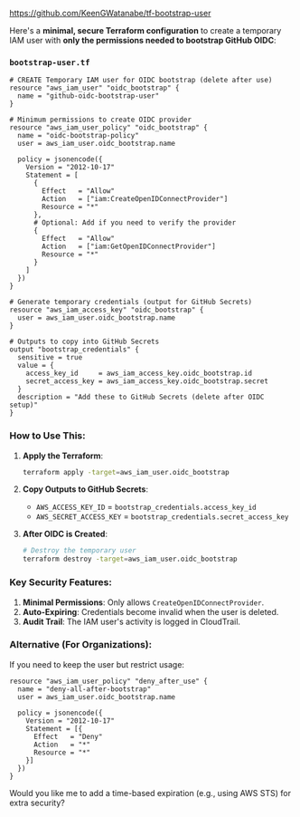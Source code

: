https://github.com/KeenGWatanabe/tf-bootstrap-user

Here's a **minimal, secure Terraform configuration** to create a temporary IAM user with **only the permissions needed to bootstrap GitHub OIDC**:

### `bootstrap-user.tf`

```hcl
# CREATE Temporary IAM user for OIDC bootstrap (delete after use)
resource "aws_iam_user" "oidc_bootstrap" {
  name = "github-oidc-bootstrap-user"
}

# Minimum permissions to create OIDC provider
resource "aws_iam_user_policy" "oidc_bootstrap" {
  name = "oidc-bootstrap-policy"
  user = aws_iam_user.oidc_bootstrap.name

  policy = jsonencode({
    Version = "2012-10-17"
    Statement = [
      {
        Effect   = "Allow"
        Action   = ["iam:CreateOpenIDConnectProvider"]
        Resource = "*"
      },
      # Optional: Add if you need to verify the provider
      {
        Effect   = "Allow"
        Action   = ["iam:GetOpenIDConnectProvider"]
        Resource = "*"
      }
    ]
  })
}

# Generate temporary credentials (output for GitHub Secrets)
resource "aws_iam_access_key" "oidc_bootstrap" {
  user = aws_iam_user.oidc_bootstrap.name
}

# Outputs to copy into GitHub Secrets
output "bootstrap_credentials" {
  sensitive = true
  value = {
    access_key_id     = aws_iam_access_key.oidc_bootstrap.id
    secret_access_key = aws_iam_access_key.oidc_bootstrap.secret
  }
  description = "Add these to GitHub Secrets (delete after OIDC setup)"
}
```

### **How to Use This**:
1. **Apply the Terraform**:
   ```bash
   terraform apply -target=aws_iam_user.oidc_bootstrap
   ```
2. **Copy Outputs to GitHub Secrets**:
   - `AWS_ACCESS_KEY_ID` = `bootstrap_credentials.access_key_id`
   - `AWS_SECRET_ACCESS_KEY` = `bootstrap_credentials.secret_access_key`

3. **After OIDC is Created**:
   ```bash
   # Destroy the temporary user
   terraform destroy -target=aws_iam_user.oidc_bootstrap
   ```

### **Key Security Features**:
1. **Minimal Permissions**: Only allows `CreateOpenIDConnectProvider`.
2. **Auto-Expiring**: Credentials become invalid when the user is deleted.
3. **Audit Trail**: The IAM user's activity is logged in CloudTrail.

### **Alternative (For Organizations)**:
If you need to keep the user but restrict usage:
```hcl
resource "aws_iam_user_policy" "deny_after_use" {
  name = "deny-all-after-bootstrap"
  user = aws_iam_user.oidc_bootstrap.name

  policy = jsonencode({
    Version = "2012-10-17"
    Statement = [{
      Effect   = "Deny"
      Action   = "*"
      Resource = "*"
    }]
  })
}
```

Would you like me to add a time-based expiration (e.g., using AWS STS) for extra security?